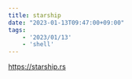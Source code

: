 ```yaml
---
title: starship
date: "2023-01-13T09:47:00+09:00"
tags: 
    - '2023/01/13'
    - 'shell'
---
```


https://starship.rs

